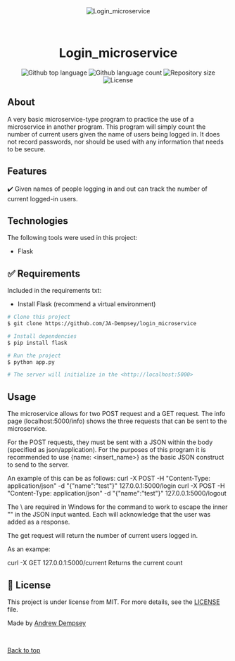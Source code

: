 <div align="center" id="top"> 
  <img src="./.github/app.gif" alt="Login_microservice" />

  &#xa0;

  <!-- <a href="https://login_microservice.netlify.app">Demo</a> -->
</div>

<h1 align="center">Login_microservice</h1>

<p align="center">
  <img alt="Github top language" src="https://img.shields.io/github/languages/top/JA-Dempsey/login_microservice?color=56BEB8">

  <img alt="Github language count" src="https://img.shields.io/github/languages/count/JA-Dempsey/login_microservice?color=56BEB8">

  <img alt="Repository size" src="https://img.shields.io/github/repo-size/JA-Dempsey/login_microservice?color=56BEB8">

  <img alt="License" src="https://img.shields.io/github/license/JA-Dempsey/login_microservice?color=56BEB8">

  <!-- <img alt="Github issues" src="https://img.shields.io/github/issues/JA-Dempsey/login_microservice?color=56BEB8" /> -->

  <!-- <img alt="Github forks" src="https://img.shields.io/github/forks/JA-Dempsey/login_microservice?color=56BEB8" /> -->

  <!-- <img alt="Github stars" src="https://img.shields.io/github/stars/JA-Dempsey/login_microservice?color=56BEB8" /> -->
</p>

<!-- Status -->

<!-- <h4 align="center"> 
	🚧  Login_microservice 🚀 Under construction...  🚧
</h4> 

<hr> -->
## About ##

A very basic microservice-type program to practice the use of a microservice in another program. This 
program will simply count the number of current users given the name of users being logged in. It does
not record passwords, nor should be used with any information that needs to be secure.

## Features ##

:heavy_check_mark: Given names of people logging in and out can track the number
of current logged-in users.


## Technologies ##

The following tools were used in this project:

- Flask

## :white_check_mark: Requirements ##

Included in the requirements txt:
- Install Flask (recommend a virtual environment)


```bash
# Clone this project
$ git clone https://github.com/JA-Dempsey/login_microservice

# Install dependencies
$ pip install flask

# Run the project
$ python app.py

# The server will initialize in the <http://localhost:5000>
```

## Usage ##

The microservice allows for two POST request and a GET request. The info page (localhost:5000/info) shows
the three requests that can be sent to the microservice.

For the POST requests, they must be sent with a JSON within the body (specified as json/application).
For the purposes of this program it is recommended to use {name: <insert_name>} as the basic JSON construct
to send to the server.

An example of this can be as follows:
curl -X POST -H "Content-Type: application/json" -d "{\"name\":\"test\"}" 127.0.0.1:5000/login
curl -X POST -H "Content-Type: application/json" -d "{\"name\":\"test\"}" 127.0.0.1:5000/logout

The \ are required in Windows for the command to work to escape the inner "" in the JSON input wanted.
Each will acknowledge that the user was added as a response.

The get request will return the number of current users logged in.

As an exampe:

curl -X GET  127.0.0.1:5000/current
Returns the current count

## :memo: License ##

This project is under license from MIT. For more details, see the [LICENSE](LICENSE.md) file.


Made by <a href="https://github.com/JA-Dempsey" target="_blank">Andrew Dempsey</a>

&#xa0;

<a href="#top">Back to top</a>
